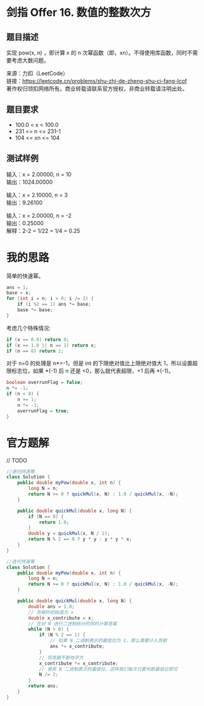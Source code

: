 # 剑指 Offer 16. 数值的整数次方
## 题目描述
实现 pow(x, n) ，即计算 x 的 n 次幂函数（即，xn）。不得使用库函数，同时不需要考虑大数问题。<br />

来源：力扣（LeetCode）<br />
链接：https://leetcode.cn/problems/shu-zhi-de-zheng-shu-ci-fang-lcof <br />
著作权归领扣网络所有。商业转载请联系官方授权，非商业转载请注明出处。<br />
## 题目要求
- 100.0 < x < 100.0
- 231 <= n <= 231-1
- 104 <= xn <= 104
## 测试样例
输入：x = 2.00000, n = 10 <br />
输出：1024.00000 <br />

输入：x = 2.10000, n = 3 <br />
输出：9.26100 <br />

输入：x = 2.00000, n = -2 <br />
输出：0.25000 <br />
解释：2-2 = 1/22 = 1/4 = 0.25 <br />
# 我的思路
简单的快速幂。
```java
ans = 1;
base = x;
for (int i = n; i > 0; i /= 2) {
    if (i %2 == 1) ans *= base;
    base *= base;
}
```
考虑几个特殊情况:
```java
if (x == 0.0) return 0;
if (x == 1.0 || n == 1) return x;
if (n == 0) return 1;
```
对于 n=0 的处理是 n*=-1，但是 int 的下限绝对值比上限绝对值大 1，所以设置超限标志位，如果 *(-1) 后 n 还是 <0，那么就代表超限，+1 后再 *(-1)。
```java
boolean overrunFlag = false;
n *= -1;
if (n < 0) {
    n += 1;
    n *= -1;
    overrunFlag = true;
}
```
# 官方题解
// TODO
```java
//递归快速幂
class Solution {
    public double myPow(double x, int n) {
        long N = n;
        return N >= 0 ? quickMul(x, N) : 1.0 / quickMul(x, -N);
    }

    public double quickMul(double x, long N) {
        if (N == 0) {
            return 1.0;
        }
        double y = quickMul(x, N / 2);
        return N % 2 == 0 ? y * y : y * y * x;
    }
}

//迭代快速幂
class Solution {
    public double myPow(double x, int n) {
        long N = n;
        return N >= 0 ? quickMul(x, N) : 1.0 / quickMul(x, -N);
    }

    public double quickMul(double x, long N) {
        double ans = 1.0;
        // 贡献的初始值为 x
        double x_contribute = x;
        // 在对 N 进行二进制拆分的同时计算答案
        while (N > 0) {
            if (N % 2 == 1) {
                // 如果 N 二进制表示的最低位为 1，那么需要计入贡献
                ans *= x_contribute;
            }
            // 将贡献不断地平方
            x_contribute *= x_contribute;
            // 舍弃 N 二进制表示的最低位，这样我们每次只要判断最低位即可
            N /= 2;
        }
        return ans;
    }
}
```
